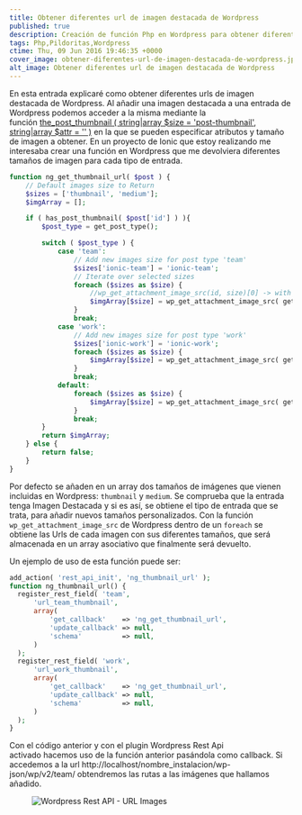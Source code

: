```yaml
---
title: Obtener diferentes url de imagen destacada de Wordpress
published: true
description: Creación de función Php en Wordpress para obtener diferentes Urls de imagen destacada pudiendo especificar mediante array una lista de imágnes a devolver
tags: Php,Pildoritas,Wordpress
ctime: Thu, 09 Jun 2016 19:46:35 +0000
cover_image: obtener-diferentes-url-de-imagen-destacada-de-wordpress.jpg
alt_image: Obtener diferentes url de imagen destacada de Wordpress
---
```


En esta entrada explicaré como obtener diferentes urls de imagen destacada de Wordpress. Al añadir una imagen destacada a una entrada de Wordpress podemos acceder a la misma mediante la función <a href="https://developer.wordpress.org/reference/functions/the_post_thumbnail/" target="_blank">the_post_thumbnail ( string|array $size = 'post-thumbnail', string|array $attr = '' )</a> en la que se pueden especificar atributos y tamaño de imagen a obtener. En un proyecto de Ionic que estoy realizando me interesaba crear una función en Wordpress que me devolviera diferentes tamaños de imagen para cada tipo de entrada.

```php
function ng_get_thumbnail_url( $post ) {
	// Default images size to Return
	$sizes = ['thumbnail', 'medium'];
	$imgArray = [];

	if ( has_post_thumbnail( $post['id'] ) ){
		$post_type = get_post_type();

		switch ( $post_type ) {
			case 'team':
				// Add new images size for post type 'team'
				$sizes['ionic-team'] = 'ionic-team';
				// Iterate over selected sizes
				foreach ($sizes as $size) {
					//wp_get_attachment_image_src(id, size)[0] -> with [0] get URL from attachment
					$imgArray[$size] = wp_get_attachment_image_src( get_post_thumbnail_id( $post['id'] ), $size )[0];
				}
				break;
			case 'work':
				// Add new images size for post type 'work'
				$sizes['ionic-work'] = 'ionic-work';
				foreach ($sizes as $size) {
					$imgArray[$size] = wp_get_attachment_image_src( get_post_thumbnail_id( $post['id'] ), $size )[0];
				}
				break;
			default:
				foreach ($sizes as $size) {
					$imgArray[$size] = wp_get_attachment_image_src( get_post_thumbnail_id( $post['id'] ), $size )[0];
				}
				break;
		}
		return $imgArray;
	} else {
		return false;
	}
}
```

Por defecto se añaden en un array dos tamaños de imágenes que vienen incluidas en Wordpress: <code>thumbnail</code> y <code>medium</code>. Se comprueba que la entrada tenga Imagen Destacada y si es así, se obtiene el tipo de entrada que se trata, para añadir nuevos tamaños personalizados. Con la función <code>wp_get_attachment_image_src</code> de Wordpress dentro de un <code>foreach</code> se obtiene las Urls de cada imagen con sus diferentes tamaños, que será almacenada en un array asociativo que finalmente será devuelto.

Un ejemplo de uso de esta función puede ser:

```php
add_action( 'rest_api_init', 'ng_thumbnail_url' );
function ng_thumbnail_url() {
  register_rest_field( 'team',
      'url_team_thumbnail',
      array(
          'get_callback'    => 'ng_get_thumbnail_url',
          'update_callback' => null,
          'schema'          => null,
      )
  );
  register_rest_field( 'work',
      'url_work_thumbnail',
      array(
          'get_callback'    => 'ng_get_thumbnail_url',
          'update_callback' => null,
          'schema'          => null,
      )
  );
}
```

Con el código anterior y con el plugin Wordpress Rest Api activado hacemos uso de la función anterior pasándola como callback. Si accedemos a la url http://localhost/nombre_instalacion/wp-json/wp/v2/team/ obtendremos las rutas a las imágenes que hallamos añadido.

<figure>
	<img alt="Wordpress Rest API - URL Images" loading="lazy" src="/images/articles/obtener-diferentes-url-imagen-destacada-wordpress/thumbs_url.png">
</figure>